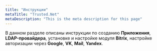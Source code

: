 ```yaml
---
title: "Инструкции"
metaTitle: "Trusted.Net"
metaDescription: "This is the meta description for this page"
---
```


В данном разделе описаны инструкции по созданию **Приложения**, **LDAP-провайдера**, установке и настройке модуля **Bitrix**, настройке авторизации через **Google**, **VK**, **Mail**, **Yandex**.

